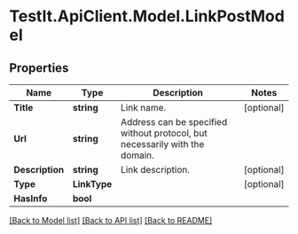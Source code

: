 # TestIt.ApiClient.Model.LinkPostModel

## Properties

Name | Type | Description | Notes
------------ | ------------- | ------------- | -------------
**Title** | **string** | Link name. | [optional] 
**Url** | **string** | Address can be specified without protocol, but necessarily with the domain. | 
**Description** | **string** | Link description. | [optional] 
**Type** | **LinkType** |  | [optional] 
**HasInfo** | **bool** |  | 

[[Back to Model list]](../README.md#documentation-for-models) [[Back to API list]](../README.md#documentation-for-api-endpoints) [[Back to README]](../README.md)

